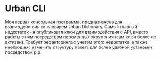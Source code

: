 # Urban CLI

Моя первая консольная программа, предназначена для взаимодействия со словарем Urban Dictionary. Самый главный недостаток - я опубликовал ключ для взаимодействия с API, вместо работы с ним посредством переменных окружения (сам ключ более не активен). Требует рефакторинга с учетом этого недостатка, а также необходимо изменить структуру пакета для более удобной установки посредством pip. 
